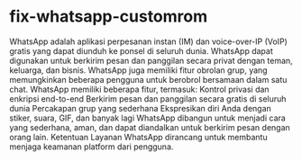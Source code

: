 # fix-whatsapp-customrom
WhatsApp adalah aplikasi perpesanan instan (IM) dan voice-over-IP (VoIP) gratis yang dapat diunduh ke ponsel di seluruh dunia. WhatsApp dapat digunakan untuk berkirim pesan dan panggilan secara privat dengan teman, keluarga, dan bisnis. WhatsApp juga memiliki fitur obrolan grup, yang memungkinkan beberapa pengguna untuk berobrol bersamaan dalam satu chat. 
WhatsApp memiliki beberapa fitur, termasuk: 
Kontrol privasi dan enkripsi end-to-end 
Berkirim pesan dan panggilan secara gratis di seluruh dunia 
Percakapan grup yang sederhana 
Ekspresikan diri Anda dengan stiker, suara, GIF, dan banyak lagi 
WhatsApp dibangun untuk menjadi cara yang sederhana, aman, dan dapat diandalkan untuk berkirim pesan dengan orang lain. Ketentuan Layanan WhatsApp dirancang untuk membantu menjaga keamanan platform dari pengguna.
